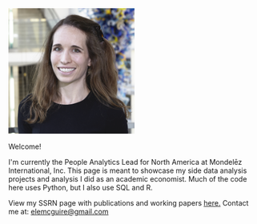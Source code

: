 

<img src="IMG_7765_cropshop.jpg" width="50%"/>


Welcome!  

I'm currently the People Analytics Lead for North America at Mondelēz International, Inc. This page is meant to showcase my side data analysis projects and analysis I did as an academic economist.  Much of the code here uses Python, but I also use SQL and R. 


View my SSRN page with publications and working papers [here.](https://papers.ssrn.com/sol3/cf_dev/AbsByAuth.cfm?per_id=2900303)
Contact me at: [elemcguire@gmail.com](mailto:elemcguire@gmail.com)


